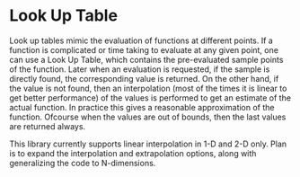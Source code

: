 # Look Up Table
Look up tables mimic the evaluation of functions at different points. If a function is complicated
or time taking to evaluate at any given point, one can use a Look Up Table, which contains the
pre-evaluated sample points of the function.
Later when an evaluation is requested, if the sample is directly found, the corresponding value is
returned. On the other hand, if the value is not found, then an interpolation (most of the times
it is linear to get better performance) of the values is performed to get an estimate of the
actual function. In practice this gives a reasonable approximation of the function.
Ofcourse when the values are out of bounds, then the last values are returned always.

This library currently supports linear interpolation in 1-D and 2-D only. Plan is to expand the interpolation and extrapolation options, along with generalizing the code to N-dimensions.
